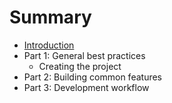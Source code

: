 # Summary

* [Introduction](README.md)
* Part 1: General best practices
  * Creating the project
* Part 2: Building common features
* Part 3: Development workflow



